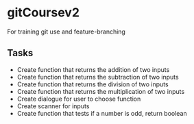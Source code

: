 # gitCoursev2
For training git use and feature-branching

## Tasks
- Create function that returns the addition of two inputs
- Create function that returns the subtraction of two inputs
- Create function that returns the division of two inputs
- Create function that returns the multiplication of two inputs
- Create dialogue for user to choose function
- Create scanner for inputs
- Create function that tests if a number is odd, return boolean
